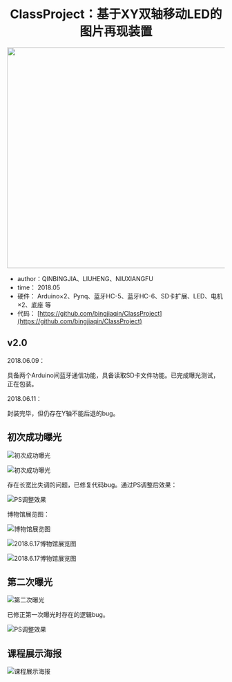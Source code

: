 <h1 align="center">ClassProject：基于XY双轴移动LED的图片再现装置</h1>

<p align="center">
<img src="https://bing16.dynv6.net:1443/i/2024/02/04/65bf937be6588.jpg" width="510" />
</p>

- author：QINBINGJIA、LIUHENG、NIUXIANGFU
- time： 2018.05
- 硬件： Arduino×2、Pynq、蓝牙HC-5、蓝牙HC-6、SD卡扩展、LED、电机×2、底座 等
- 代码： [https://github.com/bingjiaqin/ClassProject](https://github.com/bingjiaqin/ClassProject)


## v2.0

2018.06.09：

具备两个Arduino间蓝牙通信功能，具备读取SD卡文件功能。已完成曝光测试，正在包装。

2018.06.11：

封装完毕，但仍存在Y轴不能后退的bug。

## 初次成功曝光

![](https://bing16.dynv6.net:1443/i/2024/02/05/65c0e011a438b.jpg "初次成功曝光")

![](https://bing16.dynv6.net:1443/i/2024/02/05/65c0e0284b5bd.jpg "初次成功曝光")

存在长宽比失调的问题，已修复代码bug。通过PS调整后效果：

![](https://bing16.dynv6.net:1443/i/2024/02/05/65c0e07513b79.png "PS调整效果")

博物馆展览图：

![](https://bing16.dynv6.net:1443/i/2024/02/05/65c0e084a4e3a.jpg "博物馆展览图")

![](https://bing16.dynv6.net:1443/i/2024/02/05/65c0e0b748bc2.jpg "2018.6.17博物馆展览图")

![](https://bing16.dynv6.net:1443/i/2024/02/05/65c0e0cc383c4.jpg "2018.6.17博物馆展览图")

## 第二次曝光

![](https://bing16.dynv6.net:1443/i/2024/02/05/65c0e09ab79c3.jpg "第二次曝光")

已修正第一次曝光时存在的逻辑bug。

![](https://bing16.dynv6.net:1443/i/2024/02/05/65c0e07513b79.png "PS调整效果")

课程展示海报
------

![](https://bing16.dynv6.net:1443/i/2024/02/05/65c0e0a6aa332.png "课程展示海报")